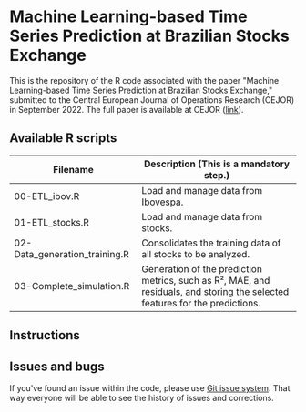 # Machine Learning-based Time Series Prediction at Brazilian Stocks Exchange
This is the repository of the R code associated with the paper "Machine Learning-based Time Series Prediction at Brazilian Stocks Exchange," submitted to the Central European Journal of Operations Research (CEJOR) in September 2022. The full paper is available at CEJOR  ([link]( https://www.springer.com/journal/10100/)).

## Available R scripts

| Filename                              | Description (**This is a mandatory step.**)                                                       |
|---------------------------------------|-------------------------------------------------------------------------------------------------|
| 00-ETL_ibov.R                         | Load and manage data from Ibovespa.                                                             |
| 01-ETL_stocks.R                       | Load and manage data from stocks.                                                               |
| 02-Data_generation_training.R         | Consolidates the training data of all stocks to be analyzed.                                    |
| 03-Complete_simulation.R              | Generation of the prediction metrics, such as R², MAE, and residuals, and storing the selected features for the predictions.  |

## Instructions

## Issues and bugs

If you've found an issue within the code, please use [Git issue system](https://github.com/ComputerFinance/CEJOR/issues). That way everyone will be able to see the history of issues and corrections.
